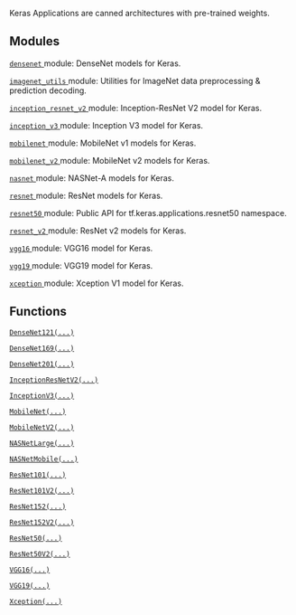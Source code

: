Keras Applications are canned architectures with pre-trained weights.



## Modules
[ `densenet` ](https://tensorflow.google.cn/api_docs/python/tf/keras/applications/densenet) module: DenseNet models for Keras.

[ `imagenet_utils` ](https://tensorflow.google.cn/api_docs/python/tf/keras/applications/imagenet_utils) module: Utilities for ImageNet data preprocessing &amp; prediction decoding.

[ `inception_resnet_v2` ](https://tensorflow.google.cn/api_docs/python/tf/keras/applications/inception_resnet_v2) module: Inception-ResNet V2 model for Keras.

[ `inception_v3` ](https://tensorflow.google.cn/api_docs/python/tf/keras/applications/inception_v3) module: Inception V3 model for Keras.

[ `mobilenet` ](https://tensorflow.google.cn/api_docs/python/tf/keras/applications/mobilenet) module: MobileNet v1 models for Keras.

[ `mobilenet_v2` ](https://tensorflow.google.cn/api_docs/python/tf/keras/applications/mobilenet_v2) module: MobileNet v2 models for Keras.

[ `nasnet` ](https://tensorflow.google.cn/api_docs/python/tf/keras/applications/nasnet) module: NASNet-A models for Keras.

[ `resnet` ](https://tensorflow.google.cn/api_docs/python/tf/keras/applications/resnet) module: ResNet models for Keras.

[ `resnet50` ](https://tensorflow.google.cn/api_docs/python/tf/keras/applications/resnet50) module: Public API for tf.keras.applications.resnet50 namespace.

[ `resnet_v2` ](https://tensorflow.google.cn/api_docs/python/tf/keras/applications/resnet_v2) module: ResNet v2 models for Keras.

[ `vgg16` ](https://tensorflow.google.cn/api_docs/python/tf/keras/applications/vgg16) module: VGG16 model for Keras.

[ `vgg19` ](https://tensorflow.google.cn/api_docs/python/tf/keras/applications/vgg19) module: VGG19 model for Keras.

[ `xception` ](https://tensorflow.google.cn/api_docs/python/tf/keras/applications/xception) module: Xception V1 model for Keras.



## Functions
[ `DenseNet121(...)` ](https://tensorflow.google.cn/api_docs/python/tf/keras/applications/DenseNet121)

[ `DenseNet169(...)` ](https://tensorflow.google.cn/api_docs/python/tf/keras/applications/DenseNet169)

[ `DenseNet201(...)` ](https://tensorflow.google.cn/api_docs/python/tf/keras/applications/DenseNet201)

[ `InceptionResNetV2(...)` ](https://tensorflow.google.cn/api_docs/python/tf/keras/applications/InceptionResNetV2)

[ `InceptionV3(...)` ](https://tensorflow.google.cn/api_docs/python/tf/keras/applications/InceptionV3)

[ `MobileNet(...)` ](https://tensorflow.google.cn/api_docs/python/tf/keras/applications/MobileNet)

[ `MobileNetV2(...)` ](https://tensorflow.google.cn/api_docs/python/tf/keras/applications/MobileNetV2)

[ `NASNetLarge(...)` ](https://tensorflow.google.cn/api_docs/python/tf/keras/applications/NASNetLarge)

[ `NASNetMobile(...)` ](https://tensorflow.google.cn/api_docs/python/tf/keras/applications/NASNetMobile)

[ `ResNet101(...)` ](https://tensorflow.google.cn/api_docs/python/tf/keras/applications/ResNet101)

[ `ResNet101V2(...)` ](https://tensorflow.google.cn/api_docs/python/tf/keras/applications/ResNet101V2)

[ `ResNet152(...)` ](https://tensorflow.google.cn/api_docs/python/tf/keras/applications/ResNet152)

[ `ResNet152V2(...)` ](https://tensorflow.google.cn/api_docs/python/tf/keras/applications/ResNet152V2)

[ `ResNet50(...)` ](https://tensorflow.google.cn/api_docs/python/tf/keras/applications/ResNet50)

[ `ResNet50V2(...)` ](https://tensorflow.google.cn/api_docs/python/tf/keras/applications/ResNet50V2)

[ `VGG16(...)` ](https://tensorflow.google.cn/api_docs/python/tf/keras/applications/VGG16)

[ `VGG19(...)` ](https://tensorflow.google.cn/api_docs/python/tf/keras/applications/VGG19)

[ `Xception(...)` ](https://tensorflow.google.cn/api_docs/python/tf/keras/applications/Xception)

